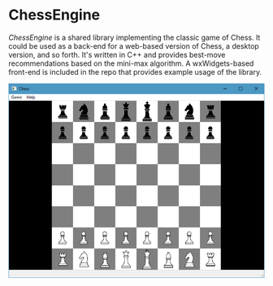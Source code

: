 # ChessEngine

*ChessEngine* is a shared library implementing the classic game of Chess.  It could be used as a back-end for a web-based version of Chess, a desktop version, and so forth.  It's written in C++ and provides best-move recommendations based on the mini-max algorithm.  A wxWidgets-based front-end is included in the repo that provides example usage of the library.

![snapshot](https://github.com/spencerparkin/ChessEngine/blob/master/Snapshot.png?raw=true)